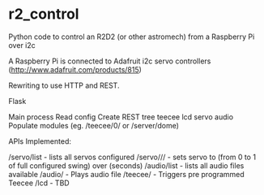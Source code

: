 r2_control
==========

Python code to control an R2D2 (or other astromech) from a Raspberry Pi over i2c

A Raspberry Pi is connected to Adafruit i2c servo controllers (http://www.adafruit.com/products/815)

Rewriting to use HTTP and REST.

Flask

Main process
	Read config
	Create REST tree
		teecee
		lcd
		servo
		audio
	Populate modules (eg. /teecee/0/ or /server/dome)


APIs Implemented:

/servo/list - lists all servos configured
/servo/<name>/<position>/<duration> - sets servo <name> to <position> (from 0 to 1 of full configured swing) over <duration> (seconds)
/audio/list - lists all audio files available
/audio/<name> - Plays audio file <name>
/teecee/<effect> - Triggers pre programmed Teecee <effect>
/lcd - TBD

